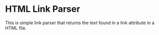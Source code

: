 # HTML Link Parser

This is simple link parser that returns the text found in a link attribute in a HTML file.

